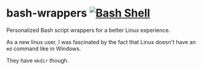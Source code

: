 # bash-wrappers [![Bash Shell](https://badges.frapsoft.com/bash/v1/bash.png?v=103)](https://github.com/ellerbrock/open-source-badges/)
Personalized Bash script wrappers for a better Linux experience.

As a new linux user, I was fascinated by the fact that Linux doesn't have an `md` command like in Windows. 

They have `mkdir` though.
